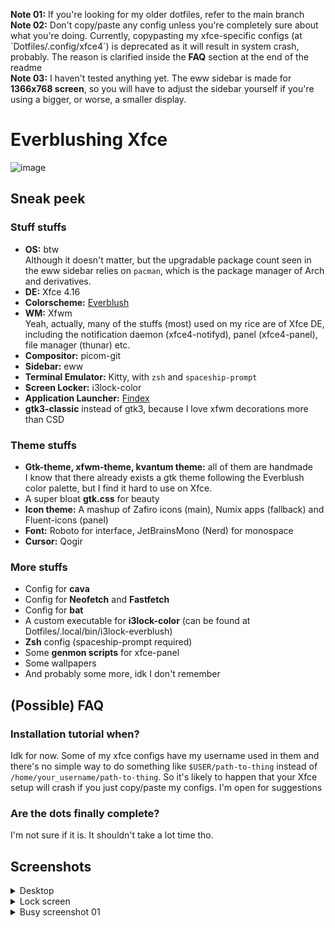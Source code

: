 <p>
    <b>Note 01:</b> If you're looking for my older dotfiles, refer to the main branch<br>
    <b>Note 02:</b> Don't copy/paste any config unless you're completely sure about what you're doing. Currently, copypasting my xfce-specific configs (at `Dotfiles/.config/xfce4`) is deprecated as it will result in system crash, probably. The reason is clarified inside the <b>FAQ</b> section at the end of the readme<br>
       <b>Note 03:</b> I haven't tested anything yet. The eww sidebar is made for <b>1366x768 screen</b>, so you will have to adjust the sidebar yourself if you're using a bigger, or worse, a smaller display.
</p>

# Everblushing Xfce
![image](https://user-images.githubusercontent.com/86041547/178043482-d8c6a37a-c41f-4a8b-9708-b54051a9bb5d.png)

## Sneak peek

### Stuff stuffs
* <b>OS:</b> btw<br>
Although it doesn't matter, but the upgradable package count seen in the eww sidebar relies on `pacman`, which is the package manager of Arch and derivatives.
* <b>DE:</b> Xfce 4.16
* <b>Colorscheme:</b> [Everblush](https://github.com/Everblush)
* <b>WM:</b> Xfwm<br>
Yeah, actually, many of the stuffs (most) used on my rice are of Xfce DE, including the notification daemon (xfce4-notifyd), panel (xfce4-panel), file manager (thunar) etc.
* <b>Compositor:</b> picom-git
* <b>Sidebar:</b> eww
* <b>Terminal Emulator:</b> Kitty, with `zsh` and `spaceship-prompt`
* <b>Screen Locker:</b> i3lock-color 
* <b>Application Launcher:</b> [Findex](https://github.com/mdgaziur/findex)
* <b>gtk3-classic</b> instead of gtk3, because I love xfwm decorations more than CSD

### Theme stuffs
* <b>Gtk-theme, xfwm-theme, kvantum theme:</b> all of them are handmade<br>
I know that there already exists a gtk theme following the Everblush color palette, but I find it hard to use on Xfce.
* A super bloat <b>gtk.css</b> for beauty
* <b>Icon theme:</b> A mashup of Zafiro icons (main), Numix apps (fallback) and Fluent-icons (panel)
* <b>Font:</b> Roboto for interface, JetBrainsMono (Nerd) for monospace
* <b>Cursor:</b> Qogir

### More stuffs
* Config for <b>cava</b>
* Config for <b>Neofetch</b> and <b>Fastfetch</b>
* Config for <b>bat</b>
* A custom executable for <b>i3lock-color</b> (can be found at Dotfiles/.local/bin/i3lock-everblush)
* <b>Zsh</b> config (spaceship-prompt required)
* Some <b>genmon scripts</b> for xfce-panel
* Some wallpapers
* And probably some more, idk I don't remember

## (Possible) FAQ

### Installation tutorial when?
Idk for now. Some of my xfce configs have my username used in them and there's no simple way to do something like `$USER/path-to-thing` instead of `/home/your_username/path-to-thing`. So it's likely to happen that your Xfce setup will crash if you just copy/paste my configs. I'm open for suggestions

### Are the dots finally complete?
I'm not sure if it is. It shouldn't take a lot time tho.


## Screenshots

<details>
  <summary>Desktop</summary>
    <img src="https://user-images.githubusercontent.com/86041547/178093349-9b5e67c2-1f7a-4388-8bb1-5a5980c4c7f3.png">
</details>

<details>
  <summary>Lock screen</summary>
    <img src="https://user-images.githubusercontent.com/86041547/178093392-6deed394-f465-4af2-b397-e282c447db9f.png">
</details>

<details>
  <summary>Busy screenshot 01</summary>
    <img src="https://user-images.githubusercontent.com/86041547/178093614-82bc1add-e6d5-4835-aa23-2b51543733bb.png">
</details>
